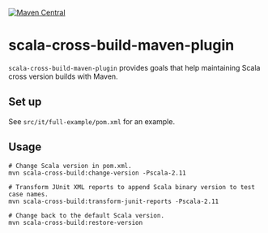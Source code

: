 [![Maven Central](https://maven-badges.herokuapp.com/maven-central/io.github.wajda/scala-cross-build-maven-plugin/badge.svg)](https://search.maven.org/search?q=g:io.github.wajda)

scala-cross-build-maven-plugin
==============================

`scala-cross-build-maven-plugin` provides goals that help maintaining Scala cross version builds
with Maven.

Set up
------

See `src/it/full-example/pom.xml` for an example.

Usage
-----

```shell script
# Change Scala version in pom.xml.
mvn scala-cross-build:change-version -Pscala-2.11

# Transform JUnit XML reports to append Scala binary version to test case names.
mvn scala-cross-build:transform-junit-reports -Pscala-2.11

# Change back to the default Scala version.
mvn scala-cross-build:restore-version
```

